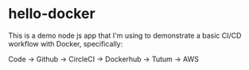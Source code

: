 # hello-docker

This is a demo node js app that I'm using to demonstrate a basic CI/CD workflow with Docker, specifically:

Code -> Github -> CircleCI -> Dockerhub -> Tutum -> AWS
